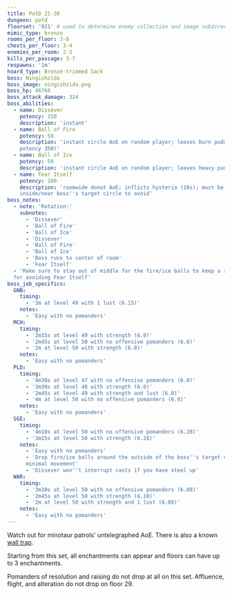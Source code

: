 ```yaml
---
title: PotD 21-30
dungeon: potd
floorset: '021' # used to determine enemy collection and image subdirectory
mimic_type: bronze
rooms_per_floor: 3-6
chests_per_floor: 3-4
enemies_per_room: 2-3
kills_per_passage: 3-7
respawns: '1m'
hoard_type: Bronze-trimmed Sack
boss: Ningishzida
boss_image: ningishzida.png
boss_hp: 46768
boss_attack_damage: 324
boss_abilities:
  - name: Dissever
    potency: 150
    description: 'instant'
  - name: Ball of Fire
    potency: 50
    description: 'instant circle AoE on random player; leaves burn puddle (DoT
    potency 350)'
  - name: Ball of Ice
    potency: 50
    description: 'instant circle AoE on random player; leaves heavy puddle'
  - name: Fear Itself
    potency: 200
    description: 'roomwide donut AoE; inflicts hysteria (10s); must be
    inside/near boss''s target circle to avoid'
boss_notes:
  - note: 'Rotation:'
    subnotes:
      - 'Dissever'
      - 'Ball of Fire'
      - 'Ball of Ice'
      - 'Dissever'
      - 'Ball of Fire'
      - 'Ball of Ice'
      - 'Boss runs to center of room'
      - 'Fear Itself'
  - 'Make sure to stay out of middle for the fire/ice balls to keep a safe spot
  for avoiding Fear Itself'
boss_job_specifics:
  GNB:
    timing:
      - '3m at level 49 with 1 lust (6.15)'
    notes:
      - 'Easy with no pomanders'
  MCH:
    timing:
      - '2m15s at level 49 with strength (6.0)'
      - '2m45s at level 50 with no offensive pomanders (6.0)'
      - '2m at level 50 with strength (6.0)'
    notes:
      - 'Easy with no pomanders'
  PLD:
    timing:
      - '4m30s at level 47 with no offensive pomanders (6.0)'
      - '3m30s at level 48 with strength (6.0)'
      - '2m45s at level 49 with strength and lust (6.0)'
      - '4m at level 50 with no offensive pomanders (6.0)'
    notes:
      - 'Easy with no pomanders'
  SGE:
    timing:
      - '4m10s at level 50 with no offensive pomanders (6.28)'
      - '3m15s at level 50 with strength (6.28)'
    notes:
      - 'Easy with no pomanders'
      - 'Drop fire/ice balls around the outside of the boss''s target circle for
      minimal movement'
      - 'Dissever won''t interrupt casts if you have steel up'
  WAR:
    timing:
      - '3m30s at level 50 with no offensive pomanders (6.08)'
      - '2m45s at level 50 with strength (6.10)'
      - '2m at level 50 with strength and 1 lust (6.08)'
    notes:
      - 'Easy with no pomanders'
---
```


Watch out for minotaur patrols' untelegraphed AoE. There is also a known
[wall trap](/wall_traps.html#potd-21-29).

Starting from this set, all enchantments can appear and floors can have up to
3 enchantments.

Pomanders of resolution and raising do not drop at all on this set. Affluence,
flight, and alteration do not drop on floor 29.
